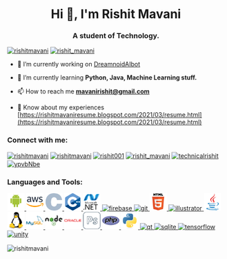 <h1 align="center">Hi 👋, I'm Rishit Mavani</h1>
<h3 align="center">A student of Technology.</h3>

<p align="left"> <a href="https://twitter.com/rishitmavani" target="blank"><img src="https://img.shields.io/twitter/follow/rishitmavani?logo=twitter&style=for-the-badge" alt="rishitmavani" /></a> <a href="https://instagram.com/rishit_mavani" target="blank"><img src="https://img.shields.io/twitter/follow/rishit_mavani?logo=instagram&style=for-the-badge" alt="rishit_mavani" /></a> </p>

- 🔭 I’m currently working on [DreamnoidAIbot](https://github.com/rishitmavani/DreamnoidAIbot)

- 🌱 I’m currently learning **Python, Java, Machine Learning stuff.**

- 📫 How to reach me **mavanirishit@gmail.com**

- 📄 Know about my experiences [https://rishitmavaniresume.blogspot.com/2021/03/resume.html](https://rishitmavaniresume.blogspot.com/2021/03/resume.html)

<h3 align="left">Connect with me:</h3>
<p align="left">
<a href="https://twitter.com/rishitmavani" target="blank"><img align="center" src="https://cdn.jsdelivr.net/npm/simple-icons@3.0.1/icons/twitter.svg" alt="rishitmavani" height="30" width="40" /></a>
<a href="https://linkedin.com/in/rishitmavani" target="blank"><img align="center" src="https://cdn.jsdelivr.net/npm/simple-icons@3.0.1/icons/linkedin.svg" alt="rishitmavani" height="30" width="40" /></a>
<a href="https://fb.com/rishit001" target="blank"><img align="center" src="https://cdn.jsdelivr.net/npm/simple-icons@3.0.1/icons/facebook.svg" alt="rishit001" height="30" width="40" /></a>
<a href="https://instagram.com/rishit_mavani" target="blank"><img align="center" src="https://cdn.jsdelivr.net/npm/simple-icons@3.0.1/icons/instagram.svg" alt="rishit_mavani" height="30" width="40" /></a>
<a href="https://www.youtube.com/c/technicalrishit" target="blank"><img align="center" src="https://cdn.jsdelivr.net/npm/simple-icons@3.0.1/icons/youtube.svg" alt="technicalrishit" height="30" width="40" /></a>
<a href="https://discord.gg/ypvbNbe" target="blank"><img align="center" src="https://cdn.jsdelivr.net/npm/simple-icons@3.0.1/icons/discord.svg" alt="ypvbNbe" height="30" width="40" /></a>
</p>

<h3 align="left">Languages and Tools:</h3>
<p align="left"> <a href="https://developer.android.com" target="_blank"> <img src="https://raw.githubusercontent.com/devicons/devicon/master/icons/android/android-original-wordmark.svg" alt="android" width="40" height="40"/> </a> <a href="https://aws.amazon.com" target="_blank"> <img src="https://raw.githubusercontent.com/devicons/devicon/master/icons/amazonwebservices/amazonwebservices-original-wordmark.svg" alt="aws" width="40" height="40"/> </a> <a href="https://www.cprogramming.com/" target="_blank"> <img src="https://raw.githubusercontent.com/devicons/devicon/master/icons/c/c-original.svg" alt="c" width="40" height="40"/> </a> <a href="https://www.w3schools.com/cpp/" target="_blank"> <img src="https://raw.githubusercontent.com/devicons/devicon/master/icons/cplusplus/cplusplus-original.svg" alt="cplusplus" width="40" height="40"/> </a> <a href="https://dotnet.microsoft.com/" target="_blank"> <img src="https://raw.githubusercontent.com/devicons/devicon/master/icons/dot-net/dot-net-original-wordmark.svg" alt="dotnet" width="40" height="40"/> </a> <a href="https://firebase.google.com/" target="_blank"> <img src="https://www.vectorlogo.zone/logos/firebase/firebase-icon.svg" alt="firebase" width="40" height="40"/> </a> <a href="https://git-scm.com/" target="_blank"> <img src="https://www.vectorlogo.zone/logos/git-scm/git-scm-icon.svg" alt="git" width="40" height="40"/> </a> <a href="https://www.w3.org/html/" target="_blank"> <img src="https://raw.githubusercontent.com/devicons/devicon/master/icons/html5/html5-original-wordmark.svg" alt="html5" width="40" height="40"/> </a> <a href="https://www.adobe.com/in/products/illustrator.html" target="_blank"> <img src="https://www.vectorlogo.zone/logos/adobe_illustrator/adobe_illustrator-icon.svg" alt="illustrator" width="40" height="40"/> </a> <a href="https://www.java.com" target="_blank"> <img src="https://raw.githubusercontent.com/devicons/devicon/master/icons/java/java-original.svg" alt="java" width="40" height="40"/> </a> <a href="https://www.linux.org/" target="_blank"> <img src="https://raw.githubusercontent.com/devicons/devicon/master/icons/linux/linux-original.svg" alt="linux" width="40" height="40"/> </a> <a href="https://www.mysql.com/" target="_blank"> <img src="https://raw.githubusercontent.com/devicons/devicon/master/icons/mysql/mysql-original-wordmark.svg" alt="mysql" width="40" height="40"/> </a> <a href="https://nodejs.org" target="_blank"> <img src="https://raw.githubusercontent.com/devicons/devicon/master/icons/nodejs/nodejs-original-wordmark.svg" alt="nodejs" width="40" height="40"/> </a> <a href="https://www.oracle.com/" target="_blank"> <img src="https://raw.githubusercontent.com/devicons/devicon/master/icons/oracle/oracle-original.svg" alt="oracle" width="40" height="40"/> </a> <a href="https://www.photoshop.com/en" target="_blank"> <img src="https://raw.githubusercontent.com/devicons/devicon/master/icons/photoshop/photoshop-line.svg" alt="photoshop" width="40" height="40"/> </a> <a href="https://www.php.net" target="_blank"> <img src="https://raw.githubusercontent.com/devicons/devicon/master/icons/php/php-original.svg" alt="php" width="40" height="40"/> </a> <a href="https://www.python.org" target="_blank"> <img src="https://raw.githubusercontent.com/devicons/devicon/master/icons/python/python-original.svg" alt="python" width="40" height="40"/> </a> <a href="https://www.qt.io/" target="_blank"> <img src="https://upload.wikimedia.org/wikipedia/commons/0/0b/Qt_logo_2016.svg" alt="qt" width="40" height="40"/> </a> <a href="https://www.sqlite.org/" target="_blank"> <img src="https://www.vectorlogo.zone/logos/sqlite/sqlite-icon.svg" alt="sqlite" width="40" height="40"/> </a> <a href="https://www.tensorflow.org" target="_blank"> <img src="https://www.vectorlogo.zone/logos/tensorflow/tensorflow-icon.svg" alt="tensorflow" width="40" height="40"/> </a> <a href="https://unity.com/" target="_blank"> <img src="https://www.vectorlogo.zone/logos/unity3d/unity3d-icon.svg" alt="unity" width="40" height="40"/> </a> </p>

<p><img align="center" src="https://github-readme-stats.vercel.app/api/top-langs?username=rishitmavani&show_icons=true&locale=en&layout=compact" alt="rishitmavani" /></p>

